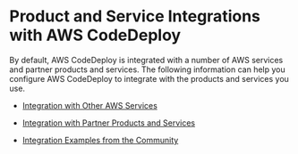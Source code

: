 # Product and Service Integrations with AWS CodeDeploy<a name="integrations"></a>

By default, AWS CodeDeploy is integrated with a number of AWS services and partner products and services\. The following information can help you configure AWS CodeDeploy to integrate with the products and services you use\. 

+ [Integration with Other AWS Services](integrations-aws.md)

+  [Integration with Partner Products and Services](integrations-partners.md)

+ [Integration Examples from the Community](integrations-community.md)